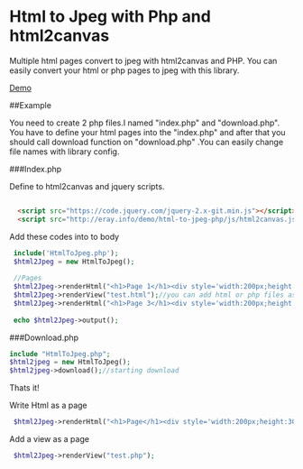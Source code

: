 # Html to Jpeg with Php and html2canvas
Multiple html pages convert to jpeg with html2canvas and PHP. 
You can easily convert your html or php pages to jpeg with this library.

[Demo](http://eray.info/demo/html-to-jpeg-php)

##Example

You need to create 2 php files.I named "index.php" and "download.php". You have to define your html pages into the "index.php" and after that you should call download function on "download.php" .You can easily change file names with library config.

###Index.php

Define to html2canvas and jquery scripts.
```html

  <script src="https://code.jquery.com/jquery-2.x-git.min.js"></script>
  <script src="http://eray.info/demo/html-to-jpeg-php/js/html2canvas.js"></script>

```

Add these codes into to body
```php
 include('HtmlToJpeg.php');
 $html2Jpeg = new HtmlToJpeg();
 
 //Pages
 $html2Jpeg->renderHtml("<h1>Page 1</h1><div style='width:200px;height:300px;background:blue'></div>");//You can write html
 $html2Jpeg->renderView("test.html");//you can add html or php files as a page
 $html2Jpeg->renderHtml("<h1>Page 3</h1><div style='width:200px;height:300px;background:blue'></div>");//You can write html
 
 echo $html2Jpeg->output();
```

###Download.php

```php
include "HtmlToJpeg.php";
$html2jpeg = new HtmlToJpeg();
$html2jpeg->download();//starting download
```

Thats it!

Write Html as a page

```php
 $html2Jpeg->renderHtml("<h1>Page</h1><div style='width:200px;height:300px;background:blue'></div>");
```

Add a view as a page
```php
 $html2Jpeg->renderView("test.php");
```





